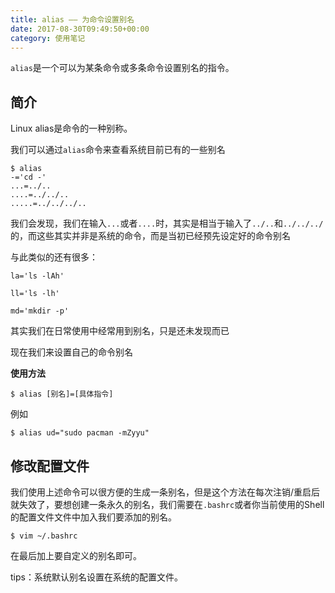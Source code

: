 ```yaml
---
title: alias —— 为命令设置别名
date: 2017-08-30T09:49:50+00:00
category: 使用笔记
---
```



`alias`是一个可以为某条命令或多条命令设置别名的指令。 

## 简介

Linux alias是命令的一种别称。

我们可以通过`alias`命令来查看系统目前已有的一些别名

```
$ alias       
-='cd -'
...=../..
....=../../..
.....=../../../..

```

我们会发现，我们在输入`...`或者`....`时，其实是相当于输入了`../..`和`../../../`的，而这些其实并非是系统的命令，而是当初已经预先设定好的命令别名


与此类似的还有很多：

```
la='ls -lAh'

ll='ls -lh'

md='mkdir -p'

```
其实我们在日常使用中经常用到别名，只是还未发现而已

现在我们来设置自己的命令别名


**使用方法**

```
$ alias [别名]=[具体指令]
```

例如

```
$ alias ud="sudo pacman -mZyyu"
```

## 修改配置文件

我们使用上述命令可以很方便的生成一条别名，但是这个方法在每次注销/重启后就失效了，要想创建一条永久的别名，我们需要在`.bashrc`或者你当前使用的Shell的配置文件文件中加入我们要添加的别名。

```
$ vim ~/.bashrc
```

在最后加上要自定义的别名即可。

tips：系统默认别名设置在系统的配置文件。


